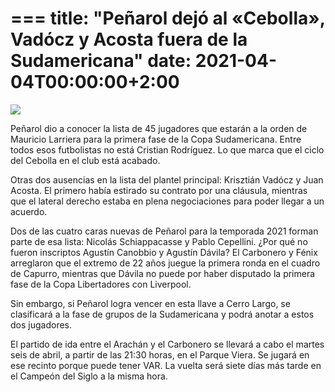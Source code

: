 ===
title: "Peñarol dejó al «Cebolla», Vadócz y Acosta fuera de la Sudamericana"
date: 2021-04-04T00:00:00+2:00
===


<img src="https://www.republica.com.uy/wp-content/uploads/2021/04/Lista.jpg">


Peñarol dio a conocer la lista de 45 jugadores que estarán a la orden de Mauricio Larriera para la primera fase de la Copa Sudamericana. Entre todos esos futbolistas no está Cristian Rodríguez. Lo que marca que el ciclo del Cebolla en el club está acabado.


Otras dos ausencias en la lista del plantel principal: Krisztián Vadócz y Juan Acosta. El primero había estirado su contrato por una cláusula, mientras que el lateral derecho estaba en plena negociaciones para poder llegar a un acuerdo.


Dos de las cuatro caras nuevas de Peñarol para la temporada 2021 forman parte de esa lista: Nicolás Schiappacasse y Pablo Cepellini. ¿Por qué no fueron inscriptos Agustín Canobbio y Agustín Dávila? El Carbonero y Fénix arreglaron que el extremo de 22 años juegue la primera ronda en el cuadro de Capurro, mientras que Dávila no puede por haber disputado la primera fase de la Copa Libertadores con Liverpool.


Sin embargo, si Peñarol logra vencer en esta llave a Cerro Largo, se clasificará a la fase de grupos de la Sudamericana y podrá anotar a estos dos jugadores.


El partido de ida entre el Arachán y el Carbonero se llevará a cabo el martes seis de abril, a partir de las 21:30 horas, en el Parque Viera. Se jugará en ese recinto porque puede tener VAR. La vuelta será siete días más tarde en el Campeón del Siglo a la misma hora.

